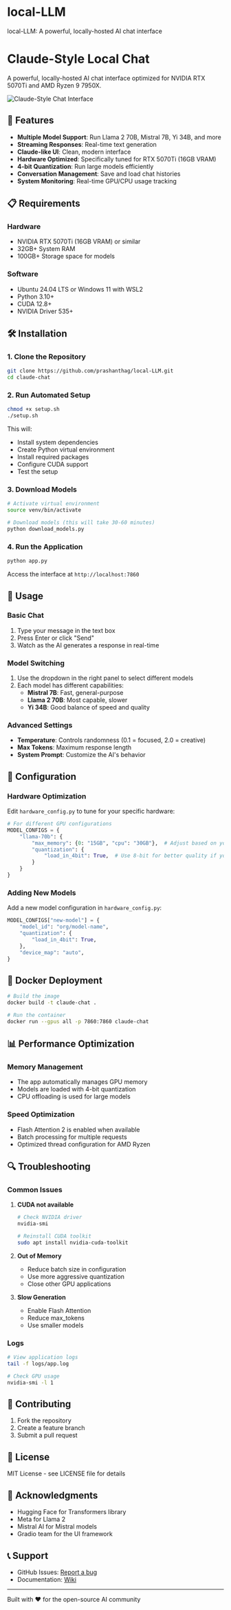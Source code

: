# local-LLM
local-LLM: A powerful, locally-hosted AI chat interface
# Claude-Style Local Chat

A powerful, locally-hosted AI chat interface optimized for NVIDIA RTX 5070Ti and AMD Ryzen 9 7950X.

![Claude-Style Chat Interface](screenshots/interface.png)

## 🚀 Features

- **Multiple Model Support**: Run Llama 2 70B, Mistral 7B, Yi 34B, and more
- **Streaming Responses**: Real-time text generation
- **Claude-like UI**: Clean, modern interface
- **Hardware Optimized**: Specifically tuned for RTX 5070Ti (16GB VRAM)
- **4-bit Quantization**: Run large models efficiently
- **Conversation Management**: Save and load chat histories
- **System Monitoring**: Real-time GPU/CPU usage tracking

## 📋 Requirements

### Hardware
- NVIDIA RTX 5070Ti (16GB VRAM) or similar
- 32GB+ System RAM
- 100GB+ Storage space for models

### Software
- Ubuntu 24.04 LTS or Windows 11 with WSL2
- Python 3.10+
- CUDA 12.8+
- NVIDIA Driver 535+

## 🛠️ Installation

### 1. Clone the Repository
```bash
git clone https://github.com/prashanthag/local-LLM.git
cd claude-chat
```

### 2. Run Automated Setup
```bash
chmod +x setup.sh
./setup.sh
```

This will:
- Install system dependencies
- Create Python virtual environment
- Install required packages
- Configure CUDA support
- Test the setup

### 3. Download Models
```bash
# Activate virtual environment
source venv/bin/activate

# Download models (this will take 30-60 minutes)
python download_models.py
```

### 4. Run the Application
```bash
python app.py
```

Access the interface at `http://localhost:7860`

## 📱 Usage

### Basic Chat
1. Type your message in the text box
2. Press Enter or click "Send"
3. Watch as the AI generates a response in real-time

### Model Switching
1. Use the dropdown in the right panel to select different models
2. Each model has different capabilities:
   - **Mistral 7B**: Fast, general-purpose
   - **Llama 2 70B**: Most capable, slower
   - **Yi 34B**: Good balance of speed and quality

### Advanced Settings
- **Temperature**: Controls randomness (0.1 = focused, 2.0 = creative)
- **Max Tokens**: Maximum response length
- **System Prompt**: Customize the AI's behavior

## 🔧 Configuration

### Hardware Optimization

Edit `hardware_config.py` to tune for your specific hardware:

```python
# For different GPU configurations
MODEL_CONFIGS = {
    "llama-70b": {
        "max_memory": {0: "15GB", "cpu": "30GB"},  # Adjust based on your VRAM
        "quantization": {
            "load_in_4bit": True,  # Use 8-bit for better quality if you have more VRAM
        }
    }
}
```

### Adding New Models

Add a new model configuration in `hardware_config.py`:

```python
MODEL_CONFIGS["new-model"] = {
    "model_id": "org/model-name",
    "quantization": {
        "load_in_4bit": True,
    },
    "device_map": "auto",
}
```

## 🐳 Docker Deployment

```bash
# Build the image
docker build -t claude-chat .

# Run the container
docker run --gpus all -p 7860:7860 claude-chat
```

## 📊 Performance Optimization

### Memory Management
- The app automatically manages GPU memory
- Models are loaded with 4-bit quantization
- CPU offloading is used for large models

### Speed Optimization
- Flash Attention 2 is enabled when available
- Batch processing for multiple requests
- Optimized thread configuration for AMD Ryzen

## 🔍 Troubleshooting

### Common Issues

1. **CUDA not available**
   ```bash
   # Check NVIDIA driver
   nvidia-smi
   
   # Reinstall CUDA toolkit
   sudo apt install nvidia-cuda-toolkit
   ```

2. **Out of Memory**
   - Reduce batch size in configuration
   - Use more aggressive quantization
   - Close other GPU applications

3. **Slow Generation**
   - Enable Flash Attention
   - Reduce max_tokens
   - Use smaller models

### Logs
```bash
# View application logs
tail -f logs/app.log

# Check GPU usage
nvidia-smi -l 1
```

## 🤝 Contributing

1. Fork the repository
2. Create a feature branch
3. Submit a pull request

## 📄 License

MIT License - see LICENSE file for details

## 🙏 Acknowledgments

- Hugging Face for Transformers library
- Meta for Llama 2
- Mistral AI for Mistral models
- Gradio team for the UI framework

## 📞 Support

- GitHub Issues: [Report a bug](https://github.com/yourusername/claude-chat/issues)
- Documentation: [Wiki](https://github.com/yourusername/claude-chat/wiki)

---

Built with ❤️ for the open-source AI community
